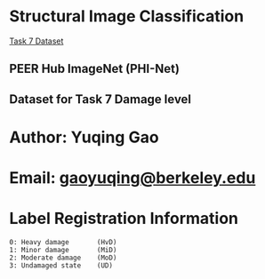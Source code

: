 # Structural Image Classification

[Task 7 Dataset](https://apps.peer.berkeley.edu/phi-net/?ed=download&guid=sypvzr-ngymwk-qnbftk-vosygf-rvasit--cxbvin-lmxdhg-ukdzwv-xdiszp-hmszbu)


## PEER Hub ImageNet (PHI-Net)
## Dataset for Task 7 Damage level
# Author: Yuqing Gao
# Email: gaoyuqing@berkeley.edu

# Label Registration Information
	0: Heavy damage       (HvD)
	1: Minor damage       (MiD)
	2: Moderate damage    (MoD)
	3: Undamaged state    (UD)
